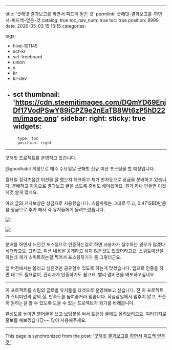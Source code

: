 
---
title: '굿해빗 결과보고를 하면서 피드백 얻은 것'
permlink: 굿해빗-결과보고를-하면서-피드백-얻은-것
catalog: true
toc_nav_num: true
toc: true
position: 9999
date: 2020-05-03 15:16:15
categories:

tags:
- hive-101145
- sct-kr
- sct-freeboard
- union
- s
- kr
- kr-dev
- sct
thumbnail: 'https://cdn.steemitimages.com/DQmYD69EnjDf17VodPSwY89iCPZ9e2nEaTB8Wt6zP5hD22m/image.png'
sidebar:
    right:
        sticky: true
widgets:
    -
        type: toc
        position: right
---


굿해빗 프로젝트를 운영하고 있습니다.

@goodhabit 계정으로 매주 수요일날 굿해빗 신규 미션 포스팅을 할 예정입니다.

월요일 정각즈음엔 미션을 잘 했는지 체크하고 제가 반자동으로 상금을 분배하고 있습니다. 분배하고 자동으로 결과보고 글을 쓰도록 준비도 해야겠어요. 뭔가 하나 만들면 이것저것 할게 많네요.

아래 글의 저자보상은 상금으로 사용했습니다. 스팀파워는 그대로 두고, 0.471SBD만큼을 상금으로 추가 해서 각 유저들에게 돌려드렸습니다. 

![](https://cdn.steemitimages.com/DQmYD69EnjDf17VodPSwY89iCPZ9e2nEaTB8Wt6zP5hD22m/image.png)

![](https://cdn.steemitimages.com/DQmS9HtcHMxRMgj8hYNiDEpptzVRSYQ9jXmsQ2hGqooVG4a/image.png)

---

분배를 하면서 느낀건 포스팅으로 인증하는걸로 하면 사용자가 실수하는 경우가 많겠다 싶더라고요. 그리고, 미션 내용을 공개하고 싶지 않은것도 있겠더라고요. 스쿼트미션을 하는데 제가 스쿼트하는걸 찍어서 포스팅하기가 좀 그렇더군요.

앱 버젼에서는 올리고 싶은것만 공유할수 있도록 하는게 맞겠습니다. 앱으로 인증을 하면 태그도 필요없이, 관리자가 인증하기도 쉽고요. 빨리 앱버젼을 배포하고싶네요.

---

이 프로젝트를 스팀의 글로벌 유저들을 타겟으로 운영해보고 싶습니다.
전 이 프로젝트가 스티미언의 삶의 질, 만족도를 높여줄거라 믿습니다.  작심삼일에서 멈추지 않고, 꾸준히 원하는걸 할 수 있도록 도울 수 있는 프로젝트가 되기를 바래봅니다.

완성도를 높이면 영어글을 쓰고 보팅봇을 써서 트랜딩 글에도 올려보려고요.
여러가지로 홍보를 해보겠습니당~~ 많이 사용해주세요.

- - -

This page is synchronized from the post: ['굿해빗 결과보고를 하면서 피드백 얻은 것'](https://steempeak.com/@jacobyu/5nguin)
